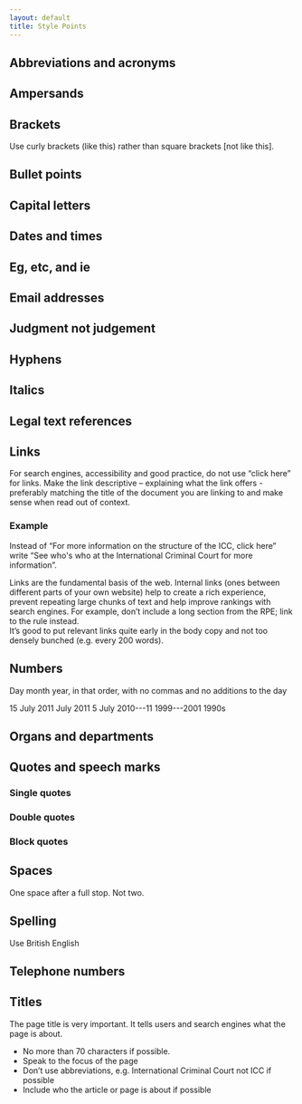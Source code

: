 ```yaml
---
layout: default
title: Style Points 
---
```


## Abbreviations and acronyms



## Ampersands
	

## Brackets
Use curly brackets (like this) rather than square brackets \[not like this\]. 

## Bullet points



## Capital letters


## Dates and times


## Eg, etc, and ie



## Email addresses


## Judgment not judgement

## Hyphens



## Italics

## Legal text references



## Links
For search engines, accessibility and good practice, do not use “click here” for links. Make the link descriptive – explaining what the link offers - preferably matching the title of the document you are linking to and make sense when read out of context. 

### Example 
Instead of “For more information on the structure of the ICC, click here” write “See who's who at the International Criminal Court for more information”.

Links are the fundamental basis of the web. Internal links (ones between different parts of your own website) help to create a rich experience, prevent repeating large chunks of text and help improve rankings with search engines. For example, don’t include a long section from the RPE; link to the rule instead.  
It’s good to put relevant links quite early in the body copy and not too densely bunched (e.g. every 200 words). 



## Numbers
Day month year, in that order, with no commas and no additions to the day

15 July 2011 
July 2011
5 July 
2010---11
1999---2001 
1990s 



## Organs and departments




## Quotes and speech marks



### Single quotes


### Double quotes


### Block quotes


## Spaces
One space after a full stop. Not two.

## Spelling 
Use British English


## Telephone numbers


## Titles
The page title is very important. It tells users and search engines what the page is about. 

- No more than 70 characters if possible. 
- Speak to the focus of the page
- Don’t use abbreviations, e.g. International Criminal Court not ICC if possible
- Include who the article or page is about if possible
